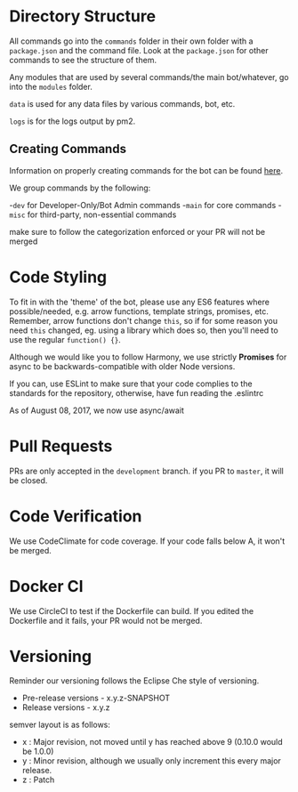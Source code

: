 # Directory Structure

All commands go into the `commands` folder in their own folder with a `package.json` and the command file.
Look at the `package.json` for other commands to see the structure of them.

Any modules that are used by several commands/the main bot/whatever, go into the `modules` folder.

`data` is used for any data files by various commands, bot, etc.

`logs` is for the logs output by pm2.

## Creating Commands

Information on properly creating commands for the bot can be found [here](https://github.com/awau/Clara/wiki).

We group commands by the following:

-``dev`` for Developer-Only/Bot Admin commands
-``main`` for core commands
-``misc`` for third-party, non-essential commands

make sure to follow the categorization enforced or your PR will not be merged

# Code Styling

To fit in with the 'theme' of the bot, please use any ES6 features where possible/needed, e.g. arrow functions, template strings, promises, etc.
Remember, arrow functions don't change `this`, so if for some reason you need `this` changed, eg. using a library which does so, then you'll need to use the regular `function() {}`.

Although we would like you to follow Harmony, we use strictly **Promises** for async to be backwards-compatible
with older Node versions.

If you can, use ESLint to make sure that your code complies to the standards for the repository, otherwise, have fun reading the .eslintrc

As of August 08, 2017, we now use async/await

# Pull Requests

PRs are only accepted in the `development` branch. if you PR to `master`, it will be closed.

# Code Verification

We use CodeClimate for code coverage. If your code falls below A, it won't be merged.

# Docker CI

We use CircleCI to test if the Dockerfile can build. If you edited the Dockerfile and it fails, your PR would not be merged.

# Versioning

Reminder our versioning follows the Eclipse Che style of versioning.

- Pre-release versions - x.y.z-SNAPSHOT
- Release versions - x.y.z

semver layout is as follows:

- x : Major revision, not moved until y has reached above 9 (0.10.0 would be 1.0.0)
- y : Minor revision, although we usually only increment this every major release.
- z : Patch
